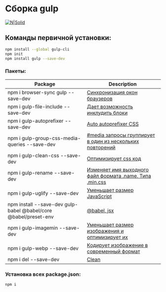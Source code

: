 # Сборка gulp
[![N|Solid](https://i.ibb.co/NCvVBt8/gulp-init.png)]()  

## Команды первичной установки:
```sh 
npm install --global gulp-cli
npm init 
npm install gulp --save-dev
``` 

### Пакеты:
| Package | Description |
| ------ | ------ |
| npm i browser-sync gulp --save-dev |[Синхронизация окон браузеров](https://browsersync.io/"")| 
| npm i gulp-file-include --save-dev |[Дает возможность инклудить блоки](https://www.npmjs.com/package/gulp-file-include"")| 
| npm i gulp-autoprefixer --save-dev |[Auto autoprefixer CSS](https://www.npmjs.com/package/gulp-autoprefixer"")| 
| npm i gulp-group-css-media-queries --save-dev |[#media запросы группирует в один из нескольких повторений](https://www.npmjs.com/package/gulp-group-css-media-queries"")| 
| npm i gulp-clean-css --save-dev |[Оптимизирует css код](https://www.npmjs.com/package/gulp-clean-css"")| 
| npm i gulp-rename --save-dev |[Изменяет имя выходного файл формата .name. Типа .min.css](https://www.npmjs.com/package/gulp-rename"")| 
| npm i gulp-uglify --save-dev |[Уменьшает размер JavaScript](https://www.npmjs.com/package/gulp-uglify"")| 
| npm install --save-dev gulp-babel @babel/core @babel/preset-env |[@babel, jsx](https://babeljs.io/"")|  
| npm i gulp-imagemin --save-dev |[Уменьшает размер изображения и оптимизирует их](https://www.npmjs.com/package/gulp-imagemin"")| 
| npm i gulp-webp --save-dev |[Кодирует изображение в современный формат](https://www.npmjs.com/package/gulp-webp"")| 
| npm i del --save-dev |[Clean](https://www.npmjs.com/package/del"")|  

### Установка всех package.json:
```sh 
npm i
``` 

